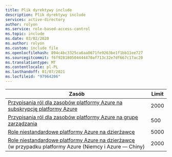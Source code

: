 ```yaml
---
title: Plik dyrektywy include
description: Plik dyrektywy include
services: active-directory
author: rolyon
ms.service: role-based-access-control
ms.topic: include
ms.date: 03/02/2020
ms.author: rolyon
ms.custom: include file
ms.openlocfilehash: 894c4bc3325ca6aa0671fe9263be1f1bb11ee727
ms.sourcegitcommit: f6f928180504444470af713c32e7df667c17ac20
ms.translationtype: MT
ms.contentlocale: pl-PL
ms.lasthandoff: 01/07/2021
ms.locfileid: "97964206"
---
```

| Zasób | Limit |
| --- | --- |
| [Przypisania ról dla zasobów platformy Azure na subskrypcję platformy Azure](../../articles/role-based-access-control/overview.md) | 2000 |
| [Przypisania ról dla zasobów platformy Azure na grupę zarządzania](../../articles/role-based-access-control/overview.md) | 500 |
| [Role niestandardowe platformy Azure na dzierżawcę](../../articles/role-based-access-control/custom-roles.md) | 5000 |
| [Role niestandardowe platformy Azure na dzierżawcę](../../articles/role-based-access-control/custom-roles.md)<br/>(w przypadku platformy Azure (Niemcy i Azure — Chiny) | 2000 |
